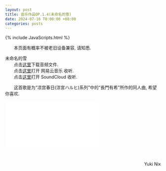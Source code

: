```yaml
---
layout: post
title: 音乐作品OP.1.4(未命名的雪)
date: 2024-07-16 T0:00:00 +08:00
categories: posts
---
```


{% include JavaScripts.html %}

&emsp;&emsp;本页面有概率不被老旧设备兼容, 请知悉.  

未命名的雪  
&emsp;&emsp;点击[这里](https://my.opendesktop.org/s/g5e4LeAYXSndepr  "OP.1.4(未命名的雪)下载")下载音频文件.  
&emsp;&emsp;点击[这里](https://music.163.com/#/song?id=2608226883  "OP.1.4(未命名的雪)的网易云页面")打开 网易云音乐 收听.  
&emsp;&emsp;点击[这里](https://soundcloud.com/umaruaya/op14  "OP.1.4(未命名的雪)的SoundCloud页面")打开 SoundCloud 收听.  

&emsp;&emsp;这首歌是为“凉宫春日(涼宮ハルヒ)系列”中的“長門有希”所作的同人曲, 希望你喜欢.  

<iframe src="//player.bilibili.com/player.html?isOutside=true&aid=112801091817277&bvid=BV1gqbCezEw4&cid=500001618224454&p=1" scrolling="no" border="0" frameborder="no" framespacing="0" allowfullscreen="true"></iframe>

&emsp;&emsp;
<p align="right">Yuki Nix</p>

